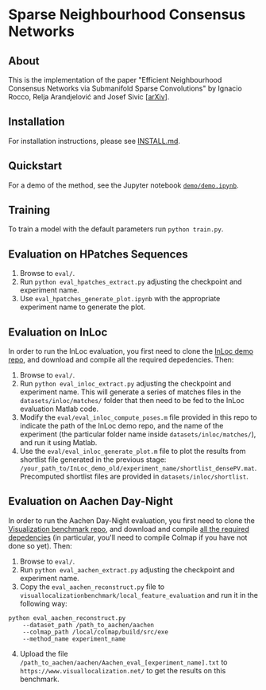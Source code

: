 # Sparse Neighbourhood Consensus Networks

## About
This is the implementation of the paper "Efficient Neighbourhood Consensus Networks via Submanifold Sparse Convolutions" by Ignacio Rocco, Relja Arandjelović and Josef Sivic [[arXiv](https://arxiv.org/abs/20XX.XXXXX)].

## Installation
For installation instructions, please see [INSTALL.md](INSTALL.md).

## Quickstart
For a demo of the method, see the Jupyter notebook [`demo/demo.ipynb`](demo/demo.ipynb).

## Training
To train a model with the default parameters run `python train.py`.

## Evaluation on HPatches Sequences
1. Browse to `eval/`. 
2. Run `python eval_hpatches_extract.py` adjusting the checkpoint and experiment name.
3. Use `eval_hpatches_generate_plot.ipynb` with the appropriate experiment name to generate the plot.

## Evaluation on InLoc
In order to run the InLoc evaluation, you first need to clone the [InLoc demo repo](https://github.com/HajimeTaira/InLoc_demo), and download and compile all the required depedencies. Then:

1. Browse to `eval/`. 
2. Run `python eval_inloc_extract.py` adjusting the checkpoint and experiment name.
This will generate a series of matches files in the `datasets/inloc/matches/` folder that then need to be fed to the InLoc evaluation Matlab code. 
3. Modify the `eval/eval_inloc_compute_poses.m` file provided in this repo to indicate the path of the InLoc demo repo, and the name of the experiment (the particular folder name inside `datasets/inloc/matches/`), and run it using Matlab.
4. Use the `eval/eval_inloc_generate_plot.m` file to plot the results from shortlist file generated in the previous stage: `/your_path_to/InLoc_demo_old/experiment_name/shortlist_densePV.mat`. Precomputed shortlist files are provided in `datasets/inloc/shortlist`.

## Evaluation on Aachen Day-Night
In order to run the Aachen Day-Night evaluation, you first need to clone the [Visualization benchmark repo](https://github.com/tsattler/visuallocalizationbenchmark), and download and compile [all the required depedencies](https://github.com/tsattler/visuallocalizationbenchmark/tree/master/local_feature_evaluation) (in particular, you'll need to compile Colmap if you have not done so yet). Then:

1. Browse to `eval/`. 
2. Run `python eval_aachen_extract.py` adjusting the checkpoint and experiment name.
3. Copy the `eval_aachen_reconstruct.py` file to `visuallocalizationbenchmark/local_feature_evaluation` and run it in the following way:

```
python eval_aachen_reconstruct.py 
	--dataset_path /path_to_aachen/aachen 
	--colmap_path /local/colmap/build/src/exe
	--method_name experiment_name
```
4. Upload the file `/path_to_aachen/aachen/Aachen_eval_[experiment_name].txt` to `https://www.visuallocalization.net/` to get the results on this benchmark.

